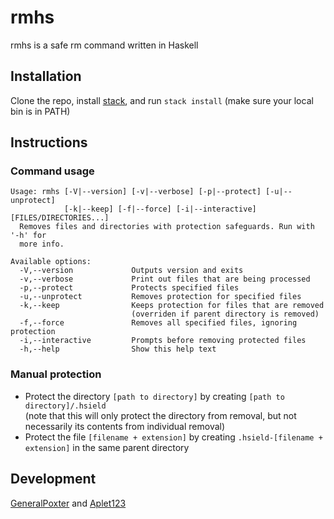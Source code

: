 # rmhs

rmhs is a safe rm command written in Haskell

## Installation
Clone the repo, install [stack](https://github.com/commercialhaskell/stack), and run `stack install` (make sure your local bin is in PATH)

## Instructions
### Command usage
```
Usage: rmhs [-V|--version] [-v|--verbose] [-p|--protect] [-u|--unprotect] 
            [-k|--keep] [-f|--force] [-i|--interactive] [FILES/DIRECTORIES...]
  Removes files and directories with protection safeguards. Run with '-h' for
  more info.

Available options:
  -V,--version             Outputs version and exits
  -v,--verbose             Print out files that are being processed
  -p,--protect             Protects specified files
  -u,--unprotect           Removes protection for specified files
  -k,--keep                Keeps protection for files that are removed
                           (overriden if parent directory is removed)
  -f,--force               Removes all specified files, ignoring protection
  -i,--interactive         Prompts before removing protected files
  -h,--help                Show this help text
```
### Manual protection
* Protect the directory `[path to directory]` by creating `[path to directory]/.hsield`  
(note that this will only protect the directory from removal, but not necessarily its contents from individual removal)  
* Protect the file `[filename + extension]` by creating `.hsield-[filename + extension]` in the same parent directory

## Development
[GeneralPoxter](https://github.com/GeneralPoxter) and [Aplet123](https://aplet.me/)
